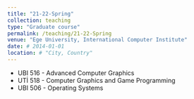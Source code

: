 ```yaml
---
title: "21-22-Spring"
collection: teaching
type: "Graduate course"
permalink: /teaching/21-22-Spring
venue: "Ege University, International Computer Institute"
date: # 2014-01-01
location: # "City, Country"
---
```


<!--  This is a description of a teaching experience. You can use markdown like any other post. -->

* UBI 516 - Advanced Computer Graphics
* UTİ 518 - Computer Graphics and Game Programming
* UBI 506 - Operating Systems 

